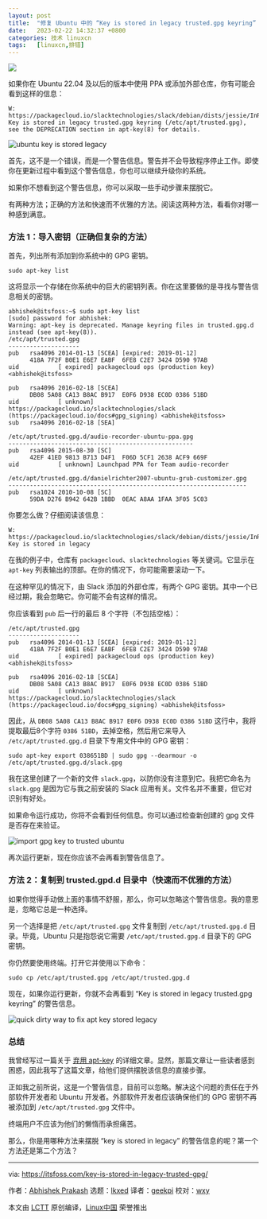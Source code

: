 ```yaml
---
layout: post
title:	"修复 Ubuntu 中的 “Key is stored in legacy trusted.gpg keyring” 问题"
date:	2023-02-22 14:32:37 +0800 
categories:	技术 linuxcn 
tags:	[linuxcn,排错]
---
```



![](/Asserts/Images//attachment/album/202302/22/143209ysmxzrasycrxz7wa.jpg)


如果你在 Ubuntu 22.04 及以后的版本中使用 PPA 或添加外部仓库，你有可能会看到这样的信息：



```
W: https://packagecloud.io/slacktechnologies/slack/debian/dists/jessie/InRelease: Key is stored in legacy trusted.gpg keyring (/etc/apt/trusted.gpg), see the DEPRECATION section in apt-key(8) for details.

```

![ubuntu key is stored legacy](/Asserts/Images//attachment/album/202302/22/143237y6z4al6dxmqvsw4o.png)


首先，这不是一个错误，而是一个警告信息。警告并不会导致程序停止工作。即使你在更新过程中看到这个警告信息，你也可以继续升级你的系统。


如果你不想看到这个警告信息，你可以采取一些手动步骤来摆脱它。


有两种方法；正确的方法和快速而不优雅的方法。阅读这两种方法，看看你对哪一种感到满意。


### 方法 1：导入密钥（正确但复杂的方法）


首先，列出所有添加到你系统中的 GPG 密钥。



```
sudo apt-key list

```

这将显示一个存储在你系统中的巨大的密钥列表。你在这里要做的是寻找与警告信息相关的密钥。



```
abhishek@itsfoss:~$ sudo apt-key list
[sudo] password for abhishek: 
Warning: apt-key is deprecated. Manage keyring files in trusted.gpg.d instead (see apt-key(8)).
/etc/apt/trusted.gpg
--------------------
pub   rsa4096 2014-01-13 [SCEA] [expired: 2019-01-12]
      418A 7F2F B0E1 E6E7 EABF  6FE8 C2E7 3424 D590 97AB
uid           [ expired] packagecloud ops (production key) <abhishek@itsfoss>

pub   rsa4096 2016-02-18 [SCEA]
      DB08 5A08 CA13 B8AC B917  E0F6 D938 EC0D 0386 51BD
uid           [ unknown] https://packagecloud.io/slacktechnologies/slack (https://packagecloud.io/docs#gpg_signing) <abhishek@itsfoss>
sub   rsa4096 2016-02-18 [SEA]

/etc/apt/trusted.gpg.d/audio-recorder-ubuntu-ppa.gpg
----------------------------------------------------
pub   rsa4096 2015-08-30 [SC]
      42EF 41ED 9813 B713 D4F1  F06D 5CF1 2638 ACF9 669F
uid           [ unknown] Launchpad PPA for Team audio-recorder

/etc/apt/trusted.gpg.d/danielrichter2007-ubuntu-grub-customizer.gpg
-------------------------------------------------------------------
pub   rsa1024 2010-10-08 [SC]
      59DA D276 B942 642B 1BBD  0EAC A8AA 1FAA 3F05 5C03

```

你要怎么做？仔细阅读该信息：



```
W: https://packagecloud.io/slacktechnologies/slack/debian/dists/jessie/InRelease: Key is stored in legacy

```

在我的例子中，仓库有 `packagecloud`、`slacktechnologies` 等关键词。它显示在 `apt-key` 列表输出的顶部。在你的情况下，你可能需要滚动一下。


在这种罕见的情况下，由 Slack 添加的外部仓库，有两个 GPG 密钥。其中一个已经过期，我会忽略它。你可能不会有这样的情况。


你应该看到 `pub` 后一行的最后 8 个字符（不包括空格）：



```
/etc/apt/trusted.gpg
--------------------
pub   rsa4096 2014-01-13 [SCEA] [expired: 2019-01-12]
      418A 7F2F B0E1 E6E7 EABF  6FE8 C2E7 3424 D590 97AB
uid           [ expired] packagecloud ops (production key) <abhishek@itsfoss>

pub   rsa4096 2016-02-18 [SCEA]
      DB08 5A08 CA13 B8AC B917  E0F6 D938 EC0D 0386 51BD
uid           [ unknown] https://packagecloud.io/slacktechnologies/slack (https://packagecloud.io/docs#gpg_signing) <abhishek@itsfoss>

```

因此，从 `DB08 5A08 CA13 B8AC B917 E0F6 D938 EC0D 0386 51BD` 这行中，我将提取最后8个字符 `0386 51BD`，去掉空格，然后用它来导入 `/etc/apt/trusted.gpg.d` 目录下专用文件中的 GPG 密钥：



```
sudo apt-key export 038651BD | sudo gpg --dearmour -o /etc/apt/trusted.gpg.d/slack.gpg

```

我在这里创建了一个新的文件 `slack.gpg`，以防你没有注意到它。我把它命名为 `slack.gpg` 是因为它与我之前安装的 Slack 应用有关。文件名并不重要，但它对识别有好处。


如果命令运行成功，你将不会看到任何信息。你可以通过检查新创建的 gpg 文件是否存在来验证。


![import gpg key to trusted ubuntu](/Asserts/Images//attachment/album/202302/22/143237bdiix399inzfafkd.png)


再次运行更新，现在你应该不会再看到警告信息了。


### 方法 2：复制到 trusted.gpd.d 目录中（快速而不优雅的方法）


如果你觉得手动做上面的事情不舒服，那么，你可以忽略这个警告信息。我的意思是，忽略它总是一种选择。


另一个选择是把 `/etc/apt/trusted.gpg` 文件复制到 `/etc/apt/trusted.gpg.d` 目录。毕竟，Ubuntu 只是抱怨说它需要 `/etc/apt/trusted.gpg.d` 目录下的 GPG 密钥。


你仍然要使用终端。打开它并使用以下命令：



```
sudo cp /etc/apt/trusted.gpg /etc/apt/trusted.gpg.d

```

现在，如果你运行更新，你就不会再看到 “Key is stored in legacy trusted.gpg keyring” 的警告信息。


![quick dirty way to fix apt key stored legacy](/Asserts/Images//attachment/album/202302/22/143237e4jvg4szfszr4c4w.png)


### 总结


我曾经写过一篇关于 [弃用 apt-key](https://itsfoss.com/apt-key-deprecated/) 的详细文章。显然，那篇文章让一些读者感到困惑，因此我写了这篇文章，给他们提供摆脱该信息的直接步骤。


正如我之前所说，这是一个警告信息，目前可以忽略。解决这个问题的责任在于外部软件开发者和 Ubuntu 开发者。外部软件开发者应该确保他们的 GPG 密钥不再被添加到 `/etc/apt/trusted.gpg` 文件中。


终端用户不应该为他们的懒惰而承担痛苦。


那么，你是用哪种方法来摆脱 “key is stored in legacy” 的警告信息的呢？第一个方法还是第二个方法？




---


via: <https://itsfoss.com/key-is-stored-in-legacy-trusted-gpg/>


作者：[Abhishek Prakash](https://itsfoss.com/) 选题：[lkxed](https://github.com/lkxed) 译者：[geekpi](https://github.com/geekpi) 校对：[wxy](https://github.com/wxy)


本文由 [LCTT](https://github.com/LCTT/TranslateProject) 原创编译，[Linux中国](https://linux.cn/) 荣誉推出
